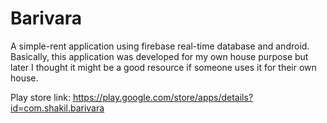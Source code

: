 # Barivara
A simple-rent application using firebase real-time database and android. Basically, this application was developed for my own house purpose but later I thought it might be a good resource if someone uses it for their own house.

Play store link: https://play.google.com/store/apps/details?id=com.shakil.barivara
